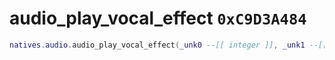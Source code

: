 # audio_play_vocal_effect `0xC9D3A484`

```lua
natives.audio.audio_play_vocal_effect(_unk0 --[[ integer ]], _unk1 --[[ integer ]], _unk2 --[[ integer ]])
```